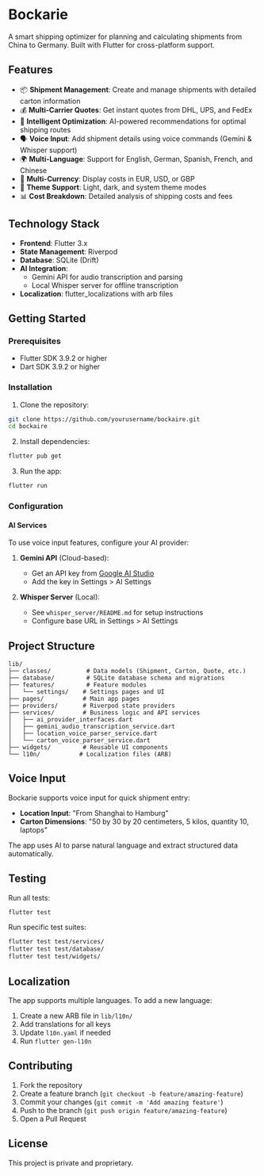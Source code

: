 # Bockarie

A smart shipping optimizer for planning and calculating shipments from China to Germany. Built with Flutter for cross-platform support.

## Features

- 📦 **Shipment Management**: Create and manage shipments with detailed carton information
- 💰 **Multi-Carrier Quotes**: Get instant quotes from DHL, UPS, and FedEx
- 🎯 **Intelligent Optimization**: AI-powered recommendations for optimal shipping routes
- 🗣️ **Voice Input**: Add shipment details using voice commands (Gemini & Whisper support)
- 🌍 **Multi-Language**: Support for English, German, Spanish, French, and Chinese
- 💱 **Multi-Currency**: Display costs in EUR, USD, or GBP
- 🎨 **Theme Support**: Light, dark, and system theme modes
- 📊 **Cost Breakdown**: Detailed analysis of shipping costs and fees

## Technology Stack

- **Frontend**: Flutter 3.x
- **State Management**: Riverpod
- **Database**: SQLite (Drift)
- **AI Integration**:
  - Gemini API for audio transcription and parsing
  - Local Whisper server for offline transcription
- **Localization**: flutter_localizations with arb files

## Getting Started

### Prerequisites

- Flutter SDK 3.9.2 or higher
- Dart SDK 3.9.2 or higher

### Installation

1. Clone the repository:
```bash
git clone https://github.com/yourusername/bockaire.git
cd bockaire
```

2. Install dependencies:
```bash
flutter pub get
```

3. Run the app:
```bash
flutter run
```

### Configuration

#### AI Services

To use voice input features, configure your AI provider:

1. **Gemini API** (Cloud-based):
   - Get an API key from [Google AI Studio](https://makersuite.google.com/app/apikey)
   - Add the key in Settings > AI Settings

2. **Whisper Server** (Local):
   - See `whisper_server/README.md` for setup instructions
   - Configure base URL in Settings > AI Settings

## Project Structure

```
lib/
├── classes/          # Data models (Shipment, Carton, Quote, etc.)
├── database/         # SQLite database schema and migrations
├── features/         # Feature modules
│   └── settings/    # Settings pages and UI
├── pages/           # Main app pages
├── providers/       # Riverpod state providers
├── services/        # Business logic and API services
│   ├── ai_provider_interfaces.dart
│   ├── gemini_audio_transcription_service.dart
│   ├── location_voice_parser_service.dart
│   └── carton_voice_parser_service.dart
├── widgets/         # Reusable UI components
└── l10n/           # Localization files (ARB)
```

## Voice Input

Bockarie supports voice input for quick shipment entry:

- **Location Input**: "From Shanghai to Hamburg"
- **Carton Dimensions**: "50 by 30 by 20 centimeters, 5 kilos, quantity 10, laptops"

The app uses AI to parse natural language and extract structured data automatically.

## Testing

Run all tests:
```bash
flutter test
```

Run specific test suites:
```bash
flutter test test/services/
flutter test test/database/
flutter test test/widgets/
```

## Localization

The app supports multiple languages. To add a new language:

1. Create a new ARB file in `lib/l10n/`
2. Add translations for all keys
3. Update `l10n.yaml` if needed
4. Run `flutter gen-l10n`

## Contributing

1. Fork the repository
2. Create a feature branch (`git checkout -b feature/amazing-feature`)
3. Commit your changes (`git commit -m 'Add amazing feature'`)
4. Push to the branch (`git push origin feature/amazing-feature`)
5. Open a Pull Request

## License

This project is private and proprietary.
